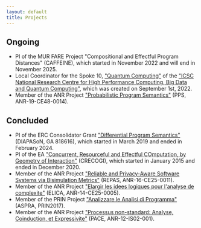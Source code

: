 ```yaml
---
layout: default
title: Projects
---
```


<h2 class="fat-bottom">Ongoing</h2>
<ul>
<li> PI of the MUR FARE Project "Compositional and Effectful Program Distances" (CAFFEINE), which started in November 2022 and will end in November 2025.</li>
<li> Local Coordinator for the Spoke 10, <a href="https://www.supercomputing-icsc.it/en/spoke-10-quantum-computing-en/">"Quantum Computing"</a> of the <a href="https://www.supercomputing-icsc.it/en/icsc-home/">"ICSC National Research Centre for High Performance Computing, Big Data and Quantum Computing"</a>, which was created on September 1st, 2022.</li>
<li> Member of the ANR Project <a href="https://anr.fr/Project-ANR-19-CE48-0014">"Probabilistic Program Semantics"</a> (PPS, ANR-19-CE48-0014).</li>
</ul>

<h2 class="fat-bottom">Concluded</h2>
<ul>
<li> PI of the ERC Consolidator Grant <a href="https://diapason.unibo.it">"Differential Program Semantics"</a> (DIAPASoN, GA 818616), which started in March 2019 and ended in February 2024.</li>
<li> PI of the EA <a href="http://crecogi.cs.unibo.it">"Concurrent, Resourceful and Effectful COmputation, by Geometry of Interaction"</a> (CRECOGI), which started in January 2015 and ended in December 2020.</li>
<li> Member of the ANR Project <a href="https://anr.fr/Project-ANR-16-CE25-0011">"Reliable and Privacy-Aware Software Systems via Bisimulation Metrics"</a> (REPAS, ANR-16-CE25-0011).</li>
<li> Member of the ANR Project <a href="https://anr.fr/Projet-ANR-14-CE25-0005">"Elargir les idees logiques pour l'analyse de complexite"</a> (ELICA, ANR-14-CE25-0005).</li>
<li> Member of the PRIN Project <a href="https://www.di.univr.it/?ent=iniziativa&id=8573">"Analizzare le Analisi di Programma"</a> (ASPRA, PRIN2017).</li>
<li> Member of the ANR Project  <a href="http://perso.ens-lyon.fr/daniel.hirschkoff/pace">"Processus non-standard: Analyse, Coinduction, et Expressivite"</a> (PACE, ANR-12-IS02-001).</li>
 